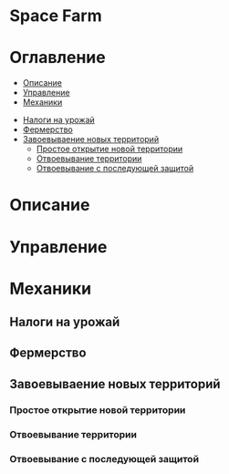 # Space Farm

# Оглавление
  * [Описание](Описание)
  * [Управление](Управление)
  * [Механики](Механики)
  - [Налоги на урожай](налоги_на_урожай)
  - [Фермерство](Фермерство)
  - [Завоевываение новых территорий](завоевываение_новых_территорий)
    - [Простое открытие новой территории](простое_открытие_новой_территории)
    - [Отвоевывание территории](отвоевывание_территории)
    - [Отвоевывание с последующей защитой](отвоевывание_с_последующей_защитой)

# Описание

# Управление

# Механики

<h2 name="налоги_на_урожай">Налоги на урожай</h2>

## Фермерство

<h2 name="завоевываение_новых_территорий">Завоевываение новых территорий</h2>

<h3 name="простое_открытие_новой_территории">Простое открытие новой территории</h3>

<h3 name="отвоевывание_территории">Отвоевывание территории</h3>

<h3 name="отвоевывание_с_последующей_защитой">Отвоевывание с последующей защитой</h3>
